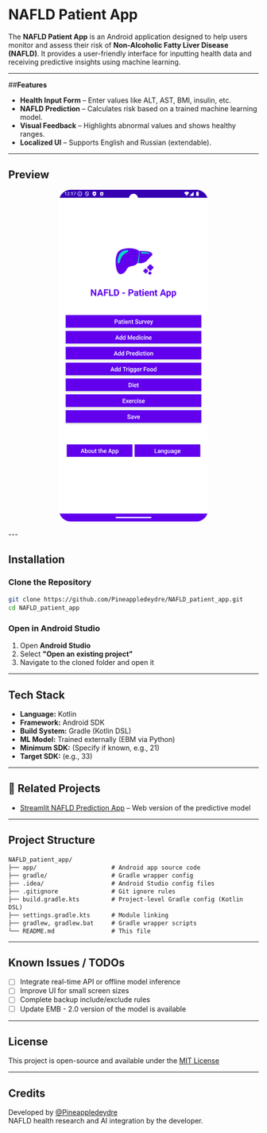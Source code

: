 # **NAFLD Patient App**

The **NAFLD Patient App** is an Android application designed to help users monitor and assess their risk of **Non-Alcoholic Fatty Liver Disease (NAFLD)**. It provides a user-friendly interface for inputting health data and receiving predictive insights using machine learning.

---

##**Features**

-  **Health Input Form** – Enter values like ALT, AST, BMI, insulin, etc.
- **NAFLD Prediction** – Calculates risk based on a trained machine learning model.
- **Visual Feedback** – Highlights abnormal values and shows healthy ranges.
- **Localized UI** – Supports English and Russian (extendable).
---

## **Preview**

<p align="center">
  <img src="images/Screenshot_20250410_121722.png" alt="App Screenshot" width="300"/>
</p>
---

## **Installation**

### **Clone the Repository**
```bash
git clone https://github.com/Pineappledeydre/NAFLD_patient_app.git
cd NAFLD_patient_app
```

### **Open in Android Studio**
1. Open **Android Studio**
2. Select **"Open an existing project"**
3. Navigate to the cloned folder and open it

---

## **Tech Stack**

- **Language:** Kotlin
- **Framework:** Android SDK
- **Build System:** Gradle (Kotlin DSL)
- **ML Model:** Trained externally (EBM via Python)
- **Minimum SDK:** (Specify if known, e.g., 21)
- **Target SDK:** (e.g., 33)

---

## 🔗 **Related Projects**
- [Streamlit NAFLD Prediction App](https://nafld-prediction.streamlit.app/) – Web version of the predictive model

---

## **Project Structure**
```
NAFLD_patient_app/
├── app/                     # Android app source code
├── gradle/                  # Gradle wrapper config
├── .idea/                   # Android Studio config files
├── .gitignore               # Git ignore rules
├── build.gradle.kts         # Project-level Gradle config (Kotlin DSL)
├── settings.gradle.kts      # Module linking
├── gradlew, gradlew.bat     # Gradle wrapper scripts
└── README.md                # This file
```

---

## **Known Issues / TODOs**
- [ ] Integrate real-time API or offline model inference
- [ ] Improve UI for small screen sizes
- [ ] Complete backup include/exclude rules
- [ ] Update EMB - 2.0 version of the model is available

---

## **License**
This project is open-source and available under the [MIT License](LICENSE)

---

## **Credits**
Developed by [@Pineappledeydre](https://github.com/Pineappledeydre)  
NAFLD health research and AI integration by the developer.
